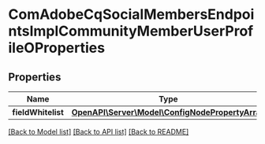 # ComAdobeCqSocialMembersEndpointsImplCommunityMemberUserProfileOProperties

## Properties
Name | Type | Description | Notes
------------ | ------------- | ------------- | -------------
**fieldWhitelist** | [**OpenAPI\Server\Model\ConfigNodePropertyArray**](ConfigNodePropertyArray.md) |  | [optional] 

[[Back to Model list]](../README.md#documentation-for-models) [[Back to API list]](../README.md#documentation-for-api-endpoints) [[Back to README]](../README.md)



